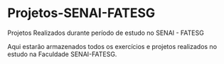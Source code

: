 # Projetos-SENAI-FATESG
Projetos Realizados durante período de estudo no SENAI - FATESG

Aqui estarão armazenados todos os exercícios e projetos realizados no estudo na Faculdade SENAI-FATESG.
